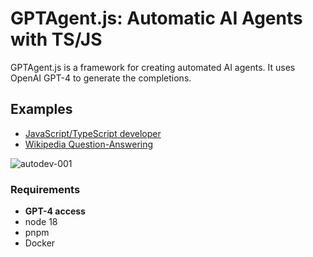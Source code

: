 # GPTAgent.js: Automatic AI Agents with TS/JS

GPTAgent.js is a framework for creating automated AI agents. It uses OpenAI GPT-4 to generate the completions.

## Examples

- [JavaScript/TypeScript developer](agent/javascript-developer)
- [Wikipedia Question-Answering](agent/wikipedia-qa)

![autodev-001](https://github.com/lgrammel/autodev/raw/main/screenshot/autodev-001.png)

### Requirements

- **GPT-4 access**
- node 18
- pnpm
- Docker
